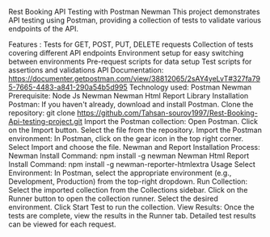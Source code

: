 Rest Booking API Testing with Postman Newman
This project demonstrates API testing using Postman, providing a collection of tests to validate various endpoints of the API.

Features :
Tests for GET, POST, PUT, DELETE requests
Collection of tests covering different API endpoints
Environment setup for easy switching between environments
Pre-request scripts for data setup
Test scripts for assertions and validations
API Documentation:
https://documenter.getpostman.com/view/38812065/2sAY4yeLvT#327fa795-7665-4483-a841-290a54b5d995
Technology used:
Postman
Newman
Prerequisite:
Node Js
Newman
Newman Html Report Library
Installation
Postman: If you haven't already, download and install Postman.
Clone the repository:
 git clone https://github.com/Tahsan-sourov1997/Rest-Booking-Api-testing-project.git
Import the Postman collection:
Open Postman.
Click on the Import button.
Select the file from the repository.
Import the Postman environment:
In Postman, click on the gear icon in the top right corner.
Select Import and choose the file.
Newman and Report Installation Process:
Newman Install Command:
 npm install -g newman
Newman Html Report Install Command:
 npm install -g newman-reporter-htmlextra
Usage
Select Environment:
In Postman, select the appropriate environment (e.g., Development, Production) from the top-right dropdown.
Run Collection:
Select the imported collection from the Collections sidebar.
Click on the Runner button to open the collection runner.
Select the desired environment.
Click Start Test to run the collection.
View Results:
Once the tests are complete, view the results in the Runner tab.
Detailed test results can be viewed for each request.
